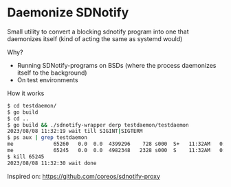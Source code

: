 Daemonize SDNotify
==================
Small utility to convert a blocking sdnotify program into one that
daemonizes itself (kind of acting the same as systemd would)

Why?
* Running SDNotify-programs on BSDs (where the process daemonizes itself to the background)
* On test environments

How it works
```bash
$ cd testdaemon/
$ go build
$ cd ..
$ go build && ./sdnotify-wrapper derp testdaemon/testdaemon
2023/08/08 11:32:19 wait till SIGINT|SIGTERM
$ ps aux | grep testdaemon
me             65260   0.0  0.0  4399296    728 s000  S+   11:32AM   0:00.00 grep testdaemon
me             65245   0.0  0.0  4982348   2328 s000  S    11:32AM   0:00.00 testdaemon/testdaemon
$ kill 65245
2023/08/08 11:32:30 wait done
```

Inspired on:
https://github.com/coreos/sdnotify-proxy

